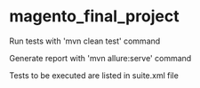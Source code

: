 # magento_final_project
Run tests with 'mvn clean test' command

Generate report with 'mvn allure:serve' command

Tests to be executed are listed in suite.xml file
